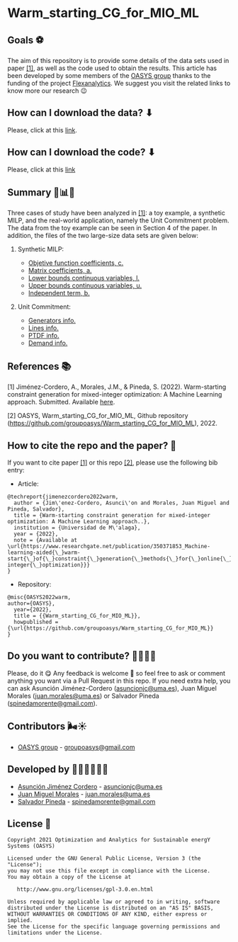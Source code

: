 # Warm_starting_CG_for_MIO_ML

## Goals ⚽

The aim of this repository is to provide some details of the data sets used in paper [[1]](https://www.researchgate.net/publication/350371853_Machine-learning-aided_warm-start_of_constraint_generation_methods_for_online_mixed-integer_optimization), as well as the code used to obtain the results. This article has been developed by some
members of the [OASYS group](https://sites.google.com/view/groupoasys/home) thanks to the funding of the project [Flexanalytics](https://groupoasysflexanalytics.readthedocs.io/en/latest/). We suggest you visit the related links to know more our research 😉

## How can I download the data? ⬇

Please, click at this [link](https://drive.google.com/drive/folders/1DCaXhlRaZckNaiy6b86CUwzuz1-k-PLS?usp=sharing).

## How can I download the code? ⬇
Please, click at this [link](https://github.com/groupoasys/Warm_starting_CG_for_MIO_ML/tree/main/Code)

## Summary 🧮📊📖

Three cases of study have been analyzed in [[1]](https://www.researchgate.net/publication/350371853_Machine-learning-aided_warm-start_of_constraint_generation_methods_for_online_mixed-integer_optimization): a toy example, a synthetic MILP, and the real-world application, namely the Unit Commitment problem. The data from the toy example can be seen in Section 4 of the paper. In addition, the files of the two large-size data sets are given below:
1) Synthetic MILP:
    * [Objetive function coefficients, c.](https://drive.google.com/file/d/1JfR2j01FNtYmJxPbzR-ryUsOTtPAxaJP/view?usp=sharing)
    * [Matrix coefficients, a.](https://drive.google.com/file/d/1vTVBdi1CYdrdrlLxO82wDLDAhTn7_0U2/view?usp=sharing)
    * [Lower bounds continuous variables, l.](https://drive.google.com/file/d/1oHsUexIvL5FaGGFFIdjAJqHkZltzvkRI/view?usp=sharing)
    * [Upper bounds continuous variables, u.](https://drive.google.com/file/d/1j2e31tO8O27zTow_fir-c7-8Uc2WBZn4/view?usp=sharing)
    * [Independent term, b.](https://drive.google.com/file/d/1koPHTrDGKoLwWNZQWeC-GnqS0EJliv5E/view?usp=sharing)

2) Unit Commitment:
    * [Generators info.](https://drive.google.com/file/d/11o4nx0ca71YmHsTJ1Sde3l6DFAKHwDDn/view?usp=sharing)
    * [Lines info.](https://drive.google.com/file/d/11ow1ZNU_z0ahfYyY0tOYqYgTHsg927uZ/view?usp=sharing)
    * [PTDF info.](https://drive.google.com/file/d/1FRTmX076bCisUp5OrfpjJ358-lJKWePV/view?usp=sharing)
    * [Demand info.](https://drive.google.com/file/d/1EXGqY_-B60ilNiQ5ah2oooWpl8EdXiqY/view?usp=sharing)

## References 📚

[1] Jiménez-Cordero, A., Morales, J.M., & Pineda, S. (2022). Warm-starting constraint generation for mixed-integer optimization: A Machine Learning approach. Submitted. Available [here](https://www.researchgate.net/publication/350371853_Machine-learning-aided_warm-start_of_constraint_generation_methods_for_online_mixed-integer_optimization).

[2] OASYS, Warm_starting_CG_for_MIO_ML, Github repository (https://github.com/groupoasys/Warm_starting_CG_for_MIO_ML), 2022.

## How to cite the repo and the paper? 📝

If you want to cite paper [[1]](https://www.researchgate.net/publication/350371853_Machine-learning-aided_warm-start_of_constraint_generation_methods_for_online_mixed-integer_optimization) or this repo [[2]](https://github.com/groupoasys/Warm_starting_CG_for_MIO_ML), please use the following bib entry:

* Article:
```
@techreport{jimenezcordero2022warm,
  author = {Jim\'enez-Cordero, Asunci\'on and Morales, Juan Miguel and Pineda, Salvador},
  title = {Warm-starting constraint generation for mixed-integer optimization: A Machine Learning approach..},
  institution = {Universidad de M\'alaga},
  year = {2022},
  note = {Available at \url{https://www.researchgate.net/publication/350371853_Machine-learning-aided{\_}warm-start{\_}of{\_}constraint{\_}generation{\_}methods{\_}for{\_}online{\_}mixed-integer{\_}optimization}}}
}
```
* Repository:
```
@misc{OASYS2022warm,
author={OASYS},
  year={2022},
  title = {{Warm_starting_CG_for_MIO_ML}},
  howpublished = {\url{https://github.com/groupoasys/Warm_starting_CG_for_MIO_ML}}
}
```

## Do you want to contribute? 🙋‍♀️🙋‍♂️
 
 Please, do it 😋 Any feedback is welcome 🤗 so feel free to ask or comment anything you want via a Pull Request in this repo.
 If you need extra help, you can ask Asunción Jiménez-Cordero (asuncionjc@uma.es), Juan Miguel Morales (juan.morales@uma.es) or Salvador Pineda (spinedamorente@gmail.com).
 
 ## Contributors 🌬☀
 
 * [OASYS group](http://oasys.uma.es) -  groupoasys@gmail.com
 
 ## Developed by 👩‍💻👨‍💻👨‍💻
 * [Asunción Jiménez Cordero](https://www.researchgate.net/profile/Asuncion_Jimenez-Cordero/research) - asuncionjc@uma.es
 * [Juan Miguel Morales](https://www.researchgate.net/profile/Juan_Morales25) - juan.morales@uma.es
 * [Salvador Pineda](https://www.researchgate.net/profile/Salvador_Pineda) - spinedamorente@gmail.com
 
 
 ## License 📝
 
    Copyright 2021 Optimization and Analytics for Sustainable energY Systems (OASYS)

    Licensed under the GNU General Public License, Version 3 (the "License");
    you may not use this file except in compliance with the License.
    You may obtain a copy of the License at

       http://www.gnu.org/licenses/gpl-3.0.en.html

    Unless required by applicable law or agreed to in writing, software
    distributed under the License is distributed on an "AS IS" BASIS,
    WITHOUT WARRANTIES OR CONDITIONS OF ANY KIND, either express or implied.
    See the License for the specific language governing permissions and
    limitations under the License.
 

